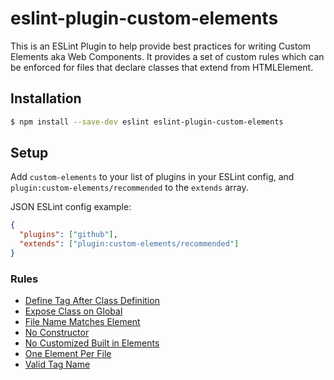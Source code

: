 # eslint-plugin-custom-elements

This is an ESLint Plugin to help provide best practices for writing Custom Elements aka Web Components. It provides a set of custom rules which can be enforced for files that declare classes that extend from HTMLElement.

## Installation

```sh
$ npm install --save-dev eslint eslint-plugin-custom-elements
```

## Setup

Add `custom-elements` to your list of plugins in your ESLint config, and `plugin:custom-elements/recommended` to the `extends` array.

JSON ESLint config example:

```json
{
  "plugins": ["github"],
  "extends": ["plugin:custom-elements/recommended"]
}
```

### Rules

- [Define Tag After Class Definition](./docs/rules/define-tag-after-class-definition.md)
- [Expose Class on Global](./docs/rules/expose-class-on-global.md)
- [File Name Matches Element](./docs/rules/file-name-matches-element.md)
- [No Constructor](./docs/rules/no-constructor.md)
- [No Customized Built in Elements](./docs/rules/no-customized-built-in-elements.md)
- [One Element Per File](./docs/rules/one-element-per-file.md)
- [Valid Tag Name](./docs/rules/valid-tag-name.md)
